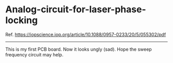 # Analog-circuit-for-laser-phase-locking

Ref. https://iopscience.iop.org/article/10.1088/0957-0233/20/5/055302/pdf


-----
This is my first PCB board. Now it looks ungly (sad). Hope the sweep frequency circuit may help.
